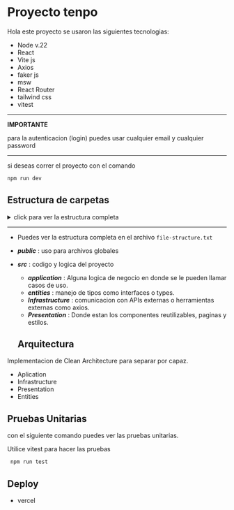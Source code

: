 # Proyecto tenpo

Hola este proyecto se usaron las siguientes tecnologias:

- Node v.22
- React
- Vite js
- Axios
- faker js
- msw
- React Router
- tailwind css
- vitest

---

**IMPORTANTE**

para la autenticacion (login) puedes usar cualquier email y cualquier password

---

si deseas correr el proyecto con el comando

```bash
npm run dev
```

## Estructura de carpetas

<details>
  <summary>click para ver la estructura completa</summary>
  
```bash
.
├── eslint.config.js
├── file-structure.txt
├── index.html
├── package-lock.json
├── package.json
├── postcss.config.mjs
├── public
│   ├── mockServiceWorker.js
│   └── vite.svg
├── README.md
├── src
│   ├── App.tsx
│   ├── application
│   │   ├── config
│   │   │   └── index.ts
│   │   └── useCase
│   │       ├── GenerateFakeJWT
│   │       │   └── index.ts
│   │       └── PermissionsRouter
│   │           ├── index.ts
│   │           ├── isAuthenticated.tsx
│   │           ├── ProtectedRoute.tsx
│   │           └── PublicRouter.tsx
│   ├── entities
│   │   ├── RowRendered.ts
│   │   └── Users.ts
│   ├── index.css
│   ├── infrastructure
│   │   ├── api
│   │   │   ├── auth
│   │   │   │   ├── auth.ts
│   │   │   │   └── index.ts
│   │   │   └── browser
│   │   │       └── index.ts
│   │   ├── axios
│   │   │   └── index.ts
│   │   └── Router
│   │       ├── provider.tsx
│   │       └── router.tsx
│   ├── main.tsx
│   ├── presentation
│   │   ├── assets
│   │   │   ├── logo.jpeg
│   │   │   └── react.svg
│   │   ├── components
│   │   │   ├── icons
│   │   │   │   ├── FaFacebook.tsx
│   │   │   │   ├── FaInstagram.tsx
│   │   │   │   ├── FaLinkedin.tsx
│   │   │   │   ├── FaTwitter.tsx
│   │   │   │   └── index.tsx
│   │   │   ├── Layout
│   │   │   │   ├── Footer
│   │   │   │   │   ├── Footer.tsx
│   │   │   │   │   └── index.ts
│   │   │   │   ├── Layout.tsx
│   │   │   │   └── Navbar
│   │   │   │       ├── index.ts
│   │   │   │       └── Navbar.tsx
│   │   │   ├── rowRender
│   │   │   │   ├── index.ts
│   │   │   │   └── rowRender.tsx
│   │   │   └── UserList
│   │   │       ├── index.ts
│   │   │       └── UserList.tsx
│   │   └── screens
│   │       ├── Home
│   │       │   ├── Home.tsx
│   │       │   └── index.ts
│   │       └── Login
│   │           ├── index.ts
│   │           └── Login.tsx
│   └── vite-env.d.ts
├── tailwind.config.ts
├── tsconfig.app.json
├── tsconfig.json
├── tsconfig.node.json
└── vite.config.ts

27 directories, 52 files

````

</details>

---

- Puedes ver la estructura completa en el archivo `file-structure.txt`

- **_public_** : uso para archivos globales
- **_src_** : codigo y logica del proyecto
  - **_application_** : Alguna logica de negocio en donde se le pueden llamar casos de uso.
  - **_entities_** : manejo de tipos como interfaces o types.
  - **_Infrastructure_** : comunicacion con APIs externas o herramientas externas como axios.
  - **_Presentation_** : Donde estan los componentes reutilizables, paginas y estilos.

  ## Arquitectura

Implementacion de Clean Architecture para separar por capaz.

- Aplication
- Infrastructure
- Presentation
- Entities

## Pruebas Unitarias

con el siguiente comando puedes ver las pruebas unitarias.

Utilice vitest para hacer las pruebas

```bash
 npm run test
````

## Deploy

- vercel

